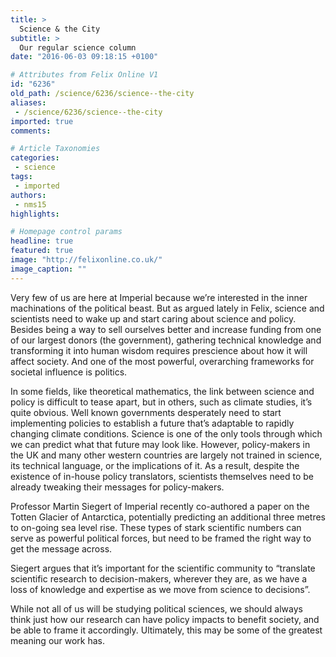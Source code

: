```yaml
---
title: >
  Science & the City
subtitle: >
  Our regular science column
date: "2016-06-03 09:18:15 +0100"

# Attributes from Felix Online V1
id: "6236"
old_path: /science/6236/science--the-city
aliases:
 - /science/6236/science--the-city
imported: true
comments:

# Article Taxonomies
categories:
 - science
tags:
 - imported
authors:
 - nms15
highlights:

# Homepage control params
headline: true
featured: true
image: "http://felixonline.co.uk/"
image_caption: ""
---
```


Very few of us are here at Imperial because we’re interested in the inner machinations of the political beast. But as argued lately in Felix, science and scientists need to wake up and start caring about science and policy. Besides being a way to sell ourselves better and increase funding from one of our largest donors (the government), gathering technical knowledge and transforming it into human wisdom requires prescience about how it will affect society. And one of the most powerful, overarching frameworks for societal influence is politics.

In some fields, like theoretical mathematics, the link between science and policy is difficult to tease apart, but in others, such as climate studies, it’s quite obvious. Well known governments desperately need to start implementing policies to establish a future that’s adaptable to rapidly changing climate conditions. Science is one of the only tools through which we can predict what that future may look like. However, policy-makers in the UK and many other western countries are largely not trained in science, its technical language, or the implications of it. As a result, despite the existence of in-house policy translators, scientists themselves need to be already tweaking their messages for policy-makers.

Professor Martin Siegert of Imperial recently co-authored a paper on the Totten Glacier of Antarctica, potentially predicting an additional three metres to on-going sea level rise. These types of stark scientific numbers can serve as powerful political forces, but need to be framed the right way to get the message across.

Siegert argues that it’s important for the scientific community to “translate scientific research to decision-makers, wherever they are, as we have a loss of knowledge and expertise as we move from science to decisions”.

While not all of us will be studying political sciences, we should always think just how our research can have policy impacts to benefit society, and be able to frame it accordingly. Ultimately, this may be some of the greatest meaning our work has.
